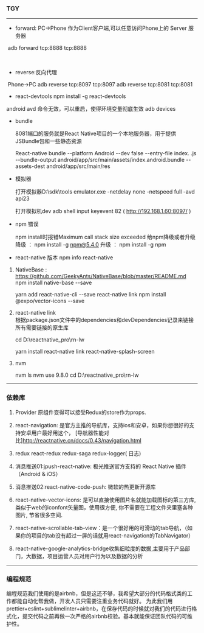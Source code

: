 ### TGY

------



- forward:  PC->Phone 作为Client客户端,可以任意访问Phone上的 Server 服务器        

​	adb forward tcp:8888 tcp:8888    

​        

- reverse:反向代理  

​	Phone->PC   adb reverse tcp:8097 tcp:8097  adb reverse tcp:8081 tcp:8081



-  react-devtools   npm install -g react-devtools

  android avd  命令无效，可以重启，使得环境变量彻底生效
  adb devices



- bundle 

  8081端口的服务就是React Native项目的一个本地服务器，用于提供JSBundle包和一些静态资源

  React-native bundle --platform Android --dev false --entry-file index.
  .js --bundle-output android/app/src/main/assets/index.android.bundle --assets-dest android/app/src/main/res



- 模拟器

  打开模拟器D:\sdk\tools
  emulator.exe -netdelay none -netspeed full -avd api23

  打开模拟机dev
  adb shell input keyevent 82   ( http://192.168.1.60:8097/ )

  

- npm 错误

  npm install时报错Maximum call stack size exceeded 
  给npm降级或者升级
  降级 ： npm install -g npm@5.4.0
  升级 ： npm install -g npm  

  

- react-native   版本
  npm info react-native

1.  NativeBase  : https://github.com/GeekyAnts/NativeBase/blob/master/README.md 
    npm install native-base --save   

    yarn add react-native-cli --save 
   react-native link
   npm install @expo/vector-icons --save

2. react-native link  
   根据package.json文件中的dependencies和devDependencies记录来链接所有需要链接的原生库

   cd D:\reactnative_pro\rn-lw  

    yarn install   react-native link   react-native-splash-screen

3. nvm

    nvm  ls   nvm use 9.8.0   cd D:\reactnative_pro\rn-lw

   

------

### 依赖库

1. Provider  原组件变得可以接受Redux的store作为props.

2.   react-navigation: 是官方主推的导航库，支持ios和安卓，如果你想很好的支持安卓用户最好用这个，
     [导航器性能对比]http://reactnative.cn/docs/0.43/navigation.html

3.  redux  react-redux  redux-saga  redux-logger( 日志)

4. 消息推送01:jpush-react-native: 极光推送官方支持的 React Native 插件（Android & iOS）

5. 消息推送02:react-native-code-push: 微软的热更新开源库

6. react-native-vector-icons: 是可以直接使用图片名就能加载图标的第三方库,类似于web的iconfont矢量图，使用很方便, 你不需要在工程文件夹里塞各种图片, 节省很多空间.

7. react-native-scrollable-tab-view：是一个很好用的可滑动的tab导航，（如果你的项目的tab没有超过一屏的话就用react-navigation的TabNavigator）

8. react-native-google-analytics-bridge收集细粒度的数据,主要用于产品部门，大数据，项目运营人员对用户行为以及数据的分析

   

------

### 编程规范

 编程规范我们使用的是airbnb，但是这还不够，我希望大部分的代码格式类的工作都能自动化帮我做，开发人员只需要注重业务代码就好。 
    为此我们用prettier+eslint+sublimelinter+airbnb，在保存代码的时候就对我们的代码进行格式化，提交代码之前再做一次严格的airbnb校验。基本就能保证团队代码的可维护性。
